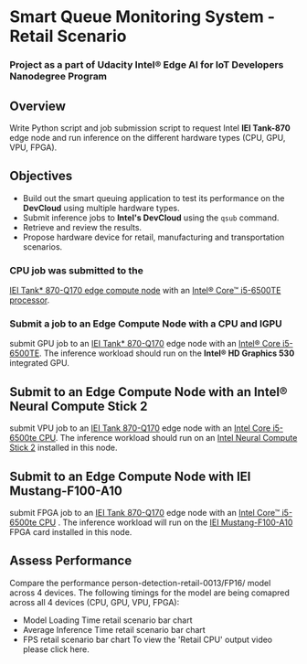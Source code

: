 # Smart Queue Monitoring System - Retail Scenario

### Project as a part of Udacity Intel® Edge AI for IoT Developers Nanodegree Program

## Overview
Write Python script and job submission script to request Intel **IEI Tank-870** edge node and run inference on the different hardware types (CPU, GPU, VPU, FPGA). 

## Objectives
* Build out the smart queuing application to test its performance on the **DevCloud** using multiple hardware types.
* Submit inference jobs to **Intel's DevCloud** using the `qsub` command.
* Retrieve and review the results.
* Propose hardware device for retail, manufacturing and transportation scenarios.

### CPU job was submitted to the 
[IEI Tank* 870-Q170 edge compute node](https://software.intel.com/en-us/iot/hardware/iei-tank-dev-kit-core)  with an [Intel® Core™ i5-6500TE processor](https://ark.intel.com/products/88186/Intel-Core-i5-6500TE-Processor-6M-Cache-up-to-3-30-GHz-).
### Submit a job to an Edge Compute Node with a CPU and IGPU
submit GPU job to an <a href="https://software.intel.com/en-us/iot/hardware/iei-tank-dev-kit-core">IEI 
    Tank* 870-Q170</a> edge node with an <a href="https://ark.intel.com/products/88186/Intel-Core-i5-6500TE-Processor-6M-Cache-up-to-3-30-GHz-">Intel® Core i5-6500TE</a>. The inference workload should run on the **Intel® HD Graphics 530** integrated GPU.
## Submit to an Edge Compute Node with an Intel® Neural Compute Stick 2
submit VPU job to an <a href="https://software.intel.com/en-us/iot/hardware/iei-tank-dev-kit-core">IEI 
    Tank 870-Q170</a> edge node with an <a href="https://ark.intel.com/products/88186/Intel-Core-i5-6500TE-Processor-6M-Cache-up-to-3-30-GHz-">Intel Core i5-6500te CPU</a>. The inference workload should run on an <a 
    href="https://software.intel.com/en-us/neural-compute-stick">Intel Neural Compute Stick 2</a> installed in this  node.
## Submit to an Edge Compute Node with IEI Mustang-F100-A10
submit FPGA job to an <a href="https://software.intel.com/en-us/iot/hardware/iei-tank-dev-kit-core">IEI 
    Tank 870-Q170</a> edge node with an <a href="https://ark.intel.com/products/88186/Intel-Core-i5-6500TE-Processor-6M-Cache-up-to-3-30-GHz-">Intel Core™ i5-6500te CPU</a> . The inference workload will run on the <a href="https://www.ieiworld.com/mustang-f100/en/"> IEI Mustang-F100-A10 </a> FPGA card installed in this node.
## Assess Performance
Compare the performance person-detection-retail-0013/FP16/ model across 4 devices. 
The following timings for the model are being comapred across all 4 devices (CPU, GPU, VPU, FPGA):
- Model Loading Time   retail scenario bar chart
- Average Inference Time   retail scenario bar chart
- FPS    retail scenario bar chart
To view the 'Retail CPU' output video  please click here.

